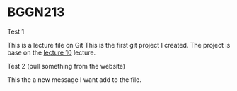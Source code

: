 # BGGN213 

Test 1

This is a lecture file on Git 
This is the first git project I created. The project is base on the [lecture 10](https://bioboot.github.io/bggn213_S19/lectures/#10) lecture.

Test 2 (pull something from the website)

This the a new message I want add to the file. 
